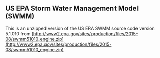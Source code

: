 US EPA Storm Water Management Model (SWMM)
--------

This is an unzipped version of the US EPA SWMM source code version 5.1.010 from
[http://www2.epa.gov/sites/production/files/2015-08/swmm51010_engine.zip](http://www2.epa.gov/sites/production/files/2015-08/swmm51010_engine.zip)
